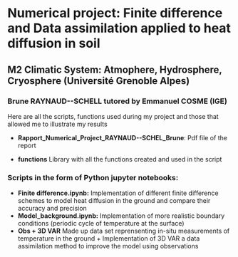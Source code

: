 
# Numerical project: Finite difference and Data assimilation applied to heat diffusion in soil
## M2 Climatic System: Atmophere, Hydrosphere, Cryosphere (Université Grenoble Alpes)
### Brune RAYNAUD--SCHELL tutored by Emmanuel COSME (IGE)

Here are all the scripts, functions used during my project and those that allowed me to illustrate my results 

- **Rapport_Numerical_Project_RAYNAUD--SCHEL_Brune**: Pdf file of the report 

- **functions** Library with all the functions created and used in the script 

### Scripts in the form of Python jupyter notebooks:

- **Finite difference.ipynb:**  Implementation of different finite difference schemes to model heat diffusion in the ground and compare their accuracy and precision
- **Model_background.ipynb:** Implementation of more realistic boundary conditions (periodic cycle of temperature at the surface)
- **Obs + 3D VAR**  Made up data set reprensenting in-situ measurements of temperature in the ground + Implementation of 3D VAR a data assimilation method to improve the model using observations 
 


